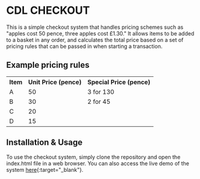 # CDL CHECKOUT
This is a simple checkout system that handles pricing schemes such as "apples cost 50 pence, three apples cost £1.30." It allows items to be added to a basket in any order, and calculates the total price based on a set of pricing rules that can be passed in when starting a transaction.

## Example pricing rules

<table>
  <tr>
    <th>Item</th>
    <th>Unit Price (pence)</th>
    <th>Special Price (pence)</th>
  </tr>
  <tr>
    <td>A</td>
    <td>50</td>
    <td>3 for 130</td>
  </tr>
  <tr>
    <td>B</td>
    <td>30</td>
    <td>2 for 45</td>
  </tr>
  <tr>
    <td>C</td>
    <td>20</td>
    <td></td>
  </tr>
  <tr>
    <td>D</td>
    <td>15</td>
    <td></td>
  </tr>
</table>

## Installation & Usage

To use the checkout system, simply clone the repository and open the index.html file in a web browser. You can also access the live demo of the system [here](https://wakodono.github.io/cdl-checkout/){:target="_blank"}.

